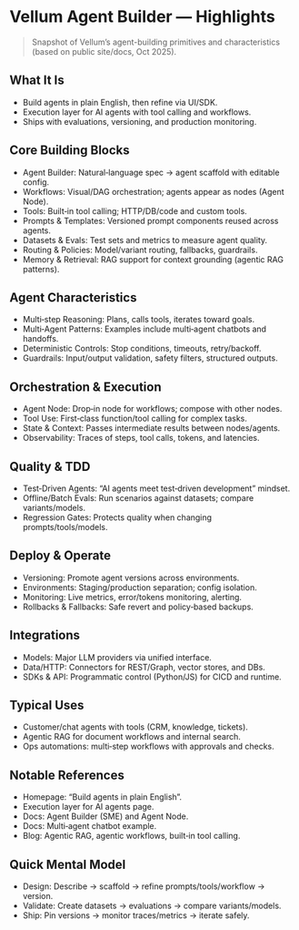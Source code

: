 # Vellum Agent Builder — Highlights

> Snapshot of Vellum’s agent-building primitives and characteristics (based on public site/docs, Oct 2025).

## What It Is
- Build agents in plain English, then refine via UI/SDK.
- Execution layer for AI agents with tool calling and workflows.
- Ships with evaluations, versioning, and production monitoring.

## Core Building Blocks
- Agent Builder: Natural‑language spec → agent scaffold with editable config.
- Workflows: Visual/DAG orchestration; agents appear as nodes (Agent Node).
- Tools: Built‑in tool calling; HTTP/DB/code and custom tools.
- Prompts & Templates: Versioned prompt components reused across agents.
- Datasets & Evals: Test sets and metrics to measure agent quality.
- Routing & Policies: Model/variant routing, fallbacks, guardrails.
- Memory & Retrieval: RAG support for context grounding (agentic RAG patterns).

## Agent Characteristics
- Multi‑step Reasoning: Plans, calls tools, iterates toward goals.
- Multi‑Agent Patterns: Examples include multi‑agent chatbots and handoffs.
- Deterministic Controls: Stop conditions, timeouts, retry/backoff.
- Guardrails: Input/output validation, safety filters, structured outputs.

## Orchestration & Execution
- Agent Node: Drop‑in node for workflows; compose with other nodes.
- Tool Use: First‑class function/tool calling for complex tasks.
- State & Context: Passes intermediate results between nodes/agents.
- Observability: Traces of steps, tool calls, tokens, and latencies.

## Quality & TDD
- Test‑Driven Agents: “AI agents meet test‑driven development” mindset.
- Offline/Batch Evals: Run scenarios against datasets; compare variants/models.
- Regression Gates: Protects quality when changing prompts/tools/models.

## Deploy & Operate
- Versioning: Promote agent versions across environments.
- Environments: Staging/production separation; config isolation.
- Monitoring: Live metrics, error/tokens monitoring, alerting.
- Rollbacks & Fallbacks: Safe revert and policy‑based backups.

## Integrations
- Models: Major LLM providers via unified interface.
- Data/HTTP: Connectors for REST/Graph, vector stores, and DBs.
- SDKs & API: Programmatic control (Python/JS) for CICD and runtime.

## Typical Uses
- Customer/chat agents with tools (CRM, knowledge, tickets).
- Agentic RAG for document workflows and internal search.
- Ops automations: multi‑step workflows with approvals and checks.

## Notable References
- Homepage: “Build agents in plain English”.
- Execution layer for AI agents page.
- Docs: Agent Builder (SME) and Agent Node.
- Docs: Multi‑agent chatbot example.
- Blog: Agentic RAG, agentic workflows, built‑in tool calling.

## Quick Mental Model
- Design: Describe → scaffold → refine prompts/tools/workflow → version.
- Validate: Create datasets → evaluations → compare variants/models.
- Ship: Pin versions → monitor traces/metrics → iterate safely.

